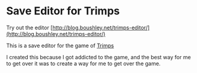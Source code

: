 # Save Editor for Trimps

Try out the editor [http://blog.boushley.net/trimps-editor/](http://blog.boushley.net/trimps-editor/)

This is a save editor for the game of [Trimps](http://trimps.github.io/)

I created this because I got addicted to the game, and the best way for me to get over it
was to create a way for me to get over the game.
